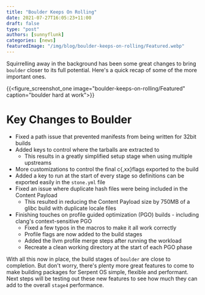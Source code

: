 ```yaml
---
title: "Boulder Keeps On Rolling"
date: 2021-07-27T16:05:23+11:00
draft: false
type: "post"
authors: [sunnyflunk]
categories: [news]
featuredImage: "/img/blog/boulder-keeps-on-rolling/Featured.webp"
---
```


Squirrelling away in the background has been some great changes to bring `boulder` closer to its full potential. Here's
a quick recap of some of the more important ones.

<!--more-->

{{<figure_screenshot_one image="boulder-keeps-on-rolling/Featured" caption="boulder hard at work">}}

# Key Changes to Boulder

 - Fixed a path issue that prevented manifests from being written for 32bit builds
 - Added keys to control where the tarballs are extracted to
   - This results in a greatly simplified setup stage when using multiple upstreams
 - More customizations to control the final c{,xx}flags exported to the build
 - Added a key to run at the start of every stage so definitions can be exported easily in the `stone.yml` file
 - Fixed an issue where duplicate hash files were being included in the Content Payload
   - This resulted in reducing the Content Payload size by 750MB of a glibc build with duplicate locale files
 - Finishing touches on profile guided optimization (PGO) builds - including clang's context-sensitive PGO
   - Fixed a few typos in the macros to make it all work correctly
   - Profile flags are now added to the build stages
   - Added the llvm profile merge steps after running the workload
   - Recreate a clean working directory at the start of each PGO phase

With all this now in place, the build stages of `boulder` are close to completion. But don't worry, there's plenty more
great features to come to make building packages for Serpent OS simple, flexible and performant. Next steps will be testing
out these new features to see how much they can add to the overall `stage4` performance.
